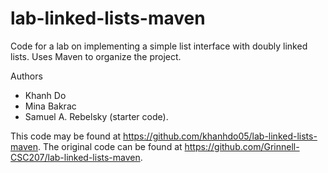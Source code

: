 # lab-linked-lists-maven

Code for a lab on implementing a simple list interface with doubly linked lists. Uses Maven to organize the project.

Authors

* Khanh Do
* Mina Bakrac
* Samuel A. Rebelsky (starter code).

This code may be found at <https://github.com/khanhdo05/lab-linked-lists-maven>. The original code can be found at <https://github.com/Grinnell-CSC207/lab-linked-lists-maven>.

